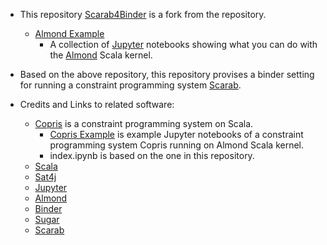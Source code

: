 -   This repository [Scarab4Binder](https://github.com/TakehideSoh/Scarab4Binder) is a fork from the repository. 
    -   [Almond Example](https://github.com/almond-sh/examples)
        -   A collection of [Jupyter](http://jupyter.org/) notebooks showing what you can do with
            the [Almond](https://almond.sh/) Scala kernel.

-   Based on the above repository, this repository provises a binder
    setting for running a constraint programming system [Scarab](https://tsoh.org/scarab/).

-   Credits and Links to related software: 
    -   [Copris](http://bach.istc.kobe-u.ac.jp/copris/) is a constraint programming system on Scala. 
        -   [Copris Example](https://github.com/tamura70/copris-examples) is example Jupyter notebooks of a constraint
            programming system Copris running on Almond Scala kernel.
        -   index.ipynb is based on the one in this repository.
    -   [Scala](https://www.scala-lang.org)
    -   [Sat4j](https://www.scala-lang.org)
    -   [Jupyter](http://jupyter.org/)
    -   [Almond](https://almond.sh)
    -   [Binder](https://mybinder.org)
    -   [Sugar](http://bach.istc.kobe-u.ac.jp/sugar/)
    -   [Scarab](https://tsoh.org/scarab/)

